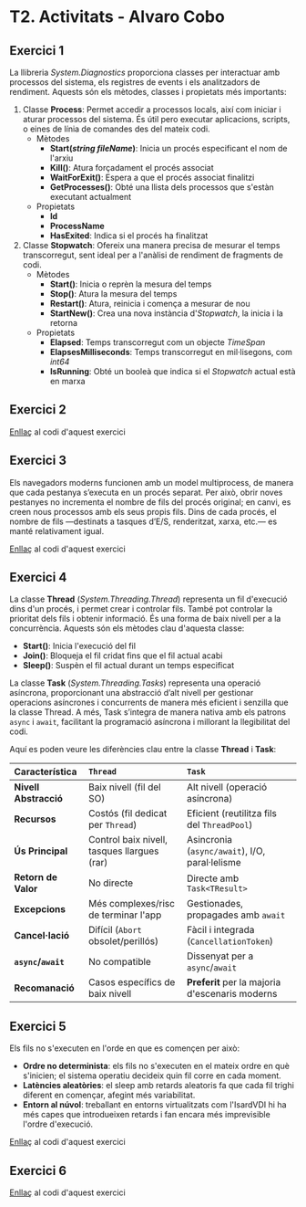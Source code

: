 # T2. Activitats - Alvaro Cobo

## Exercici 1
La llibreria _System.Diagnostics_ proporciona classes per interactuar amb processos del sistema, els registres de events i
els analitzadors de rendiment. Aquests són els mètodes, classes i propietats més importants:
1. Classe **Process**: Permet accedir a processos locals, així com iniciar i aturar processos del sistema. És útil pero executar aplicacions,
  scripts, o eines de línia de comandes des del mateix codi.
   - Mètodes
     - **Start(_string fileName_)**: Inicia un procés especificant el nom de l'arxiu
     - **Kill()**: Atura forçadament el procés associat
     - **WaitForExit()**: Espera a que el procés associat finalitzi
     - **GetProcesses()**: Obté una llista dels processos que s'estàn executant actualment
   - Propietats
     - **Id**
     - **ProcessName**
     - **HasExited**: Indica si el procés ha finalitzat
2. Classe **Stopwatch**: Ofereix una manera precisa de mesurar el temps transcorregut, sent ideal per a l'anàlisi de rendiment de fragments
   de codi.
   - Mètodes
     - **Start()**: Inicia o reprèn la mesura del temps
     - **Stop()**: Atura la mesura del temps
     - **Restart()**: Atura, reinicia i comença a mesurar de nou
     - **StartNew()**: Crea una nova instància d'_Stopwatch_, la inicia i la retorna
   - Propietats
     - **Elapsed**: Temps transcorregut com un objecte _TimeSpan_
     - **ElapsesMilliseconds**: Temps transcorregut en mil·lisegons, com _int64_
     - **IsRunning**: Obté un booleà que indica si el _Stopwatch_ actual està en marxa

## Exercici 2
[Enllaç](<Codi M9-T2. Activitats\Exercicis.cs>) al codi d'aquest exercici

## Exercici 3
Els navegadors moderns funcionen amb un model multiprocess, de manera que cada pestanya s’executa en un procés separat. Per això, obrir noves pestanyes no incrementa el nombre de fils del procés original; en canvi, es creen nous processos amb els seus propis fils. Dins de cada procés, el nombre de fils —destinats a tasques d’E/S, renderitzat, xarxa, etc.— es manté relativament igual.

[Enllaç](<Codi M9-T2. Activitats\Exercicis.cs>) al codi d'aquest exercici


## Exercici 4
La classe **Thread** (_System.Threading.Thread_) representa un fil d'execució dins d'un procés, i permet crear i controlar fils.
També pot controlar la prioritat dels fils i obtenir informació. És una forma de baix nivell per a la concurrència. Aquests són els
mètodes clau d'aquesta classe:
- **Start()**: Inicia l'execució del fil
- **Join()**: Bloqueja el fil cridat fins que el fil actual acabi
- **Sleep()**: Suspèn el fil actual durant un temps especificat

La classe **Task** (_System.Threading.Tasks_) representa una operació asíncrona, proporcionant una abstracció d’alt nivell per 
gestionar operacions asíncrones i concurrents de manera més eficient i senzilla que la classe Thread. A més, Task s’integra de 
manera nativa amb els patrons `async` i `await`, facilitant la programació asíncrona i millorant la llegibilitat del codi.

Aquí es poden veure les diferències clau entre la classe **Thread** i **Task**:

| Característica        | `Thread`                                    | `Task`                                          |
|:----------------------|:--------------------------------------------|:------------------------------------------------|
| **Nivell Abstracció** | Baix nivell (fil del SO)                    | Alt nivell (operació asíncrona)                 |
| **Recursos**          | Costós (fil dedicat per `Thread`)           | Eficient (reutilitza fils del `ThreadPool`)     |
| **Ús Principal**      | Control baix nivell, tasques llargues (rar) | Asincronia (`async/await`), I/O, paral·lelisme  |
| **Retorn de Valor**   | No directe                                  | Directe amb `Task<TResult>`                     |
| **Excepcions**        | Més complexes/risc de terminar l'app        | Gestionades, propagades amb `await`             |
| **Cancel·lació**      | Difícil (`Abort` obsolet/perillós)          | Fàcil i integrada (`CancellationToken`)         |
| **`async`/`await`**   | No compatible                               | Dissenyat per a `async`/`await`                 |
| **Recomanació**       | Casos específics de baix nivell             | **Preferit** per la majoria d'escenaris moderns |


## Exercici 5
Els fils no s'executen en l'orde en que es començen per això:
- **Ordre no determinista**: els fils no s'executen en el mateix ordre en què s'inicien; el sistema operatiu decideix quin fil corre en cada moment.
- **Latències aleatòries**: el sleep amb retards aleatoris fa que cada fil trighi diferent en començar, afegint més variabilitat.
- **Entorn al núvol**: treballant en entorns virtualitzats com l'IsardVDI hi ha més capes que introdueixen retards i fan encara més imprevisible l'ordre d'execució.

[Enllaç](<Codi M9-T2. Activitats\Exercicis.cs>) al codi d'aquest exercici

## Exercici 6
[Enllaç](<Codi M9-T2. Activitats\Exercicis.cs>) al codi d'aquest exercici
